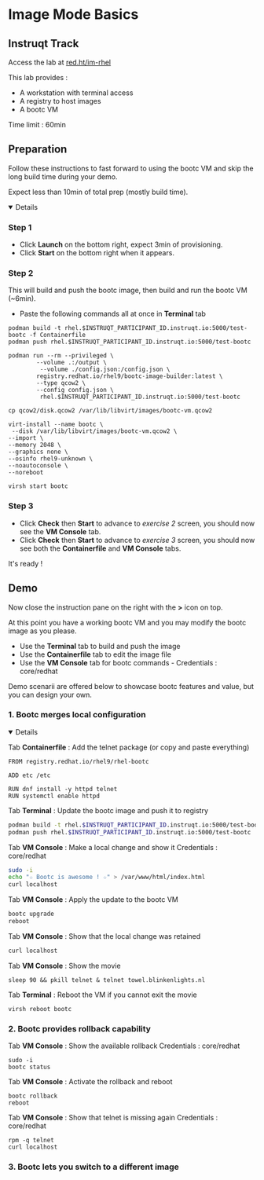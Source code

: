 # Image Mode Basics

## Instruqt Track

Access the lab at [red.ht/im-rhel](https://red.ht/im-rhel)

This lab provides :
- A workstation with terminal access
- A registry to host images
- A bootc VM

Time limit : 60min

## Preparation

Follow these instructions to fast forward to using the bootc VM and skip the long build time during your demo.

Expect less than 10min of total prep (mostly build time).

<details open>
        
### Step 1

- Click **Launch** on the bottom right, expect 3min of provisioning.
- Click **Start** on the bottom right when it appears.

### Step 2

This will build and push the bootc image, then build and run the bootc VM (~6min).

- Paste the following commands all at once in **Terminal** tab
```
podman build -t rhel.$INSTRUQT_PARTICIPANT_ID.instruqt.io:5000/test-bootc -f Containerfile
podman push rhel.$INSTRUQT_PARTICIPANT_ID.instruqt.io:5000/test-bootc

podman run --rm --privileged \
        --volume .:/output \
         --volume ./config.json:/config.json \
        registry.redhat.io/rhel9/bootc-image-builder:latest \
        --type qcow2 \
        --config config.json \
         rhel.$INSTRUQT_PARTICIPANT_ID.instruqt.io:5000/test-bootc

cp qcow2/disk.qcow2 /var/lib/libvirt/images/bootc-vm.qcow2

virt-install --name bootc \
 --disk /var/lib/libvirt/images/bootc-vm.qcow2 \
--import \
--memory 2048 \
--graphics none \
--osinfo rhel9-unknown \
--noautoconsole \
--noreboot

virsh start bootc
```

### Step 3

- Click **Check** then **Start** to advance to *exercise 2* screen, you should now see the **VM Console** tab.
- Click **Check** then **Start** to advance to *exercise 3* screen, you should now see both the **Containerfile** and **VM Console** tabs.

It's ready !

</details>

## Demo

Now close the instruction pane on the right with the **>** icon on top.

At this point you have a working bootc VM and you may modify the bootc image as you please.

- Use the **Terminal** tab to build and push the image
- Use the **Containerfile** tab to edit the image file
- Use the **VM Console** tab for bootc commands - Credentials : core/redhat

Demo scenarii are offered below to showcase bootc features and value, but you can design your own.

### 1. Bootc merges local configuration

<details open>
        
Tab **Containerfile** : Add the telnet package (or copy and paste everything)
```text
FROM registry.redhat.io/rhel9/rhel-bootc

ADD etc /etc

RUN dnf install -y httpd telnet
RUN systemctl enable httpd
```
Tab **Terminal** : Update the bootc image and push it to registry
```bash
podman build -t rhel.$INSTRUQT_PARTICIPANT_ID.instruqt.io:5000/test-bootc -f Containerfile
podman push rhel.$INSTRUQT_PARTICIPANT_ID.instruqt.io:5000/test-bootc
```
Tab **VM Console** : Make a local change and show it 
Credentials : core/redhat
```bash
sudo -i
echo "☆ Bootc is awesome ! ☆" > /var/www/html/index.html
curl localhost
```
Tab **VM Console** : Apply the update to the bootc VM
```bash
bootc upgrade
reboot
```
Tab **VM Console** : Show that the local change was retained
```bash
curl localhost
```
Tab **VM Console** : Show the movie
```
sleep 90 && pkill telnet & telnet towel.blinkenlights.nl
```
Tab **Terminal** : Reboot the VM if you cannot exit the movie
```
virsh reboot bootc
```
</details>

### 2. Bootc provides rollback capability

Tab **VM Console** : Show the available rollback
Credentials : core/redhat
```
sudo -i
bootc status
```
Tab **VM Console** : Activate the rollback and reboot
```
bootc rollback
reboot
```
Tab **VM Console** : Show that telnet is missing again
Credentials : core/redhat
```
rpm -q telnet
curl localhost
```

### 3. Bootc lets you switch to a different image
